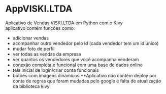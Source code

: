 # AppVISKI.LTDA
Aplicativo de Vendas VISKI.LTDA em Python com o Kivy                                                                                                            
aplicativo contém funções como:
  - adicionar vendas
  - acompanhar outro vendedor pelo id (cada vendedor tem um id único)
  - mudar foto de perfil
  - ver todas as vendas da empresa
  - ver quantos os vendedores que você acompanha venderam
  - conexão completa e funcional com uma base de dados online
  - tela inicial de login/criar conta funcionais
  - botões com imagens dinamicos 
**Aplicativo não contém deploy por conta de regras que foram mudadas pelo google e falta de atualização da biblioteca kivy
